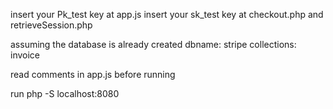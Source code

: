 insert your Pk_test key at app.js
insert your sk_test key at checkout.php and retrieveSession.php

assuming the database is already created
dbname: stripe
collections: invoice

read comments in app.js before running

run php -S localhost:8080
